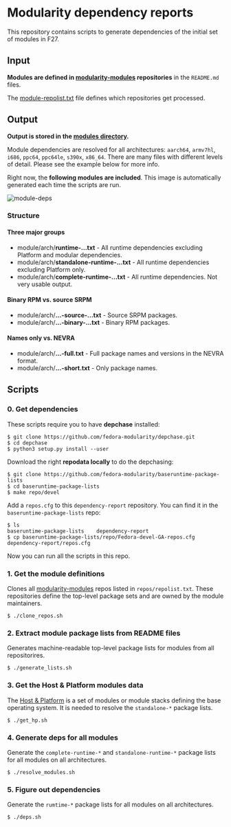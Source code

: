 # Modularity dependency reports

This repository contains scripts to generate dependencies of the initial set of modules in F27.

## Input

**Modules are defined in [modularity-modules](https://github.com/modularity-modules) repositories** in the `README.md` files. 

The [module-repolist.txt](module-repolist.txt) file defines which repositories get processed.

## Output

**Output is stored in the [modules directory](modules).**

Module dependencies are resolved for all architectures: `aarch64`, `armv7hl`, `i686`, `ppc64`, `ppc64le`, `s390x`, `x86_64`. There are many files with different levels of detail. Please see the example below for more info.

Right now, the **following modules are included**. This image is automatically generated each time the scripts are run.

![module-deps](img/module-deps.png)

### Structure

#### Three major groups

* module/arch/**runtime-...txt** - All runtime dependencies excluding Platform and modular dependencies.
* module/arch/**standalone-runtime-...txt** - All runtime dependencies excluding Platform only.
* module/arch/**complete-runtime-...txt** - All runtime dependencies. Not very usable output.

#### Binary RPM vs. source SRPM

* module/arch/**...-source-...txt** - Source SRPM packages.
* module/arch/**...-binary-...txt** - Binary RPM packages.

#### Names only vs. NEVRA

* module/arch/**...-full.txt** - Full package names and versions in the NEVRA format.
* module/arch/**...-short.txt** - Only package names.

## Scripts

### 0. Get dependencies 

These scripts require you to have **depchase** installed:

```
$ git clone https://github.com/fedora-modularity/depchase.git
$ cd depchase
$ python3 setup.py install --user
```

Download the right **repodata locally** to do the depchasing:

```
$ git clone https://github.com/fedora-modularity/baseruntime-package-lists
$ cd baseruntime-package-lists
$ make repo/devel
```

Add a `repos.cfg` to this `dependency-report` repository. You can find it in the `baseruntime-package-lists` repo:

```
$ ls 
baseruntime-package-lists    dependency-report
$ cp baseruntime-package-lists/repo/Fedora-devel-GA-repos.cfg dependency-report/repos.cfg
```

Now you can run all the scripts in this repo.

### 1. Get the module definitions

Clones all [modularity-modules](https://github.com/modularity-modules) repos listed in `repos/repolist.txt`. These repositories define the top-level package sets and are owned by the module maintainers.

```
$ ./clone_repos.sh
```

### 2. Extract module package lists from README files

Generates machine-readable top-level package lists for modules from all repositorires.

```
$ ./generate_lists.sh
```

### 3. Get the Host & Platform modules data

The [Host & Platform](https://github.com/fedora-modularity/hp) is a set of modules or module stacks defining the base operating system. It is needed to resolve the `standalone-*` package lists.

```
$ ./get_hp.sh
```

### 4. Generate deps for all modules

Generate the `complete-runtime-*` and `standalone-runtime-*` package lists for all modules on all architectures. 

```
$ ./resolve_modules.sh
```

### 5. Figure out dependencies

Generate the `rumtime-*` package lists for all modules on all architectures.

```
$ ./deps.sh
```
